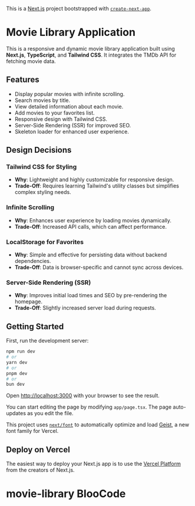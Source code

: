 This is a [Next.js](https://nextjs.org) project bootstrapped with [`create-next-app`](https://nextjs.org/docs/app/api-reference/cli/create-next-app).

# Movie Library Application

This is a responsive and dynamic movie library application built using **Next.js**, **TypeScript**, and **Tailwind CSS**. It integrates the TMDb API for fetching movie data.

## Features
- Display popular movies with infinite scrolling.
- Search movies by title.
- View detailed information about each movie.
- Add movies to your favorites list.
- Responsive design with Tailwind CSS.
- Server-Side Rendering (SSR) for improved SEO.
- Skeleton loader for enhanced user experience.

## Design Decisions

### Tailwind CSS for Styling
- **Why**: Lightweight and highly customizable for responsive design.
- **Trade-Off**: Requires learning Tailwind's utility classes but simplifies complex styling needs.

### Infinite Scrolling
- **Why**: Enhances user experience by loading movies dynamically.
- **Trade-Off**: Increased API calls, which can affect performance.

### LocalStorage for Favorites
- **Why**: Simple and effective for persisting data without backend dependencies.
- **Trade-Off**: Data is browser-specific and cannot sync across devices.

### Server-Side Rendering (SSR)
- **Why**: Improves initial load times and SEO by pre-rendering the homepage.
- **Trade-Off**: Slightly increased server load during requests.

## Getting Started

First, run the development server:

```bash
npm run dev
# or
yarn dev
# or
pnpm dev
# or
bun dev
```

Open [http://localhost:3000](http://localhost:3000) with your browser to see the result.

You can start editing the page by modifying `app/page.tsx`. The page auto-updates as you edit the file.

This project uses [`next/font`](https://nextjs.org/docs/app/building-your-application/optimizing/fonts) to automatically optimize and load [Geist](https://vercel.com/font), a new font family for Vercel.



## Deploy on Vercel

The easiest way to deploy your Next.js app is to use the [Vercel Platform](https://vercel.com/new?utm_medium=default-template&filter=next.js&utm_source=create-next-app&utm_campaign=create-next-app-readme) from the creators of Next.js.


# movie-library BlooCode
